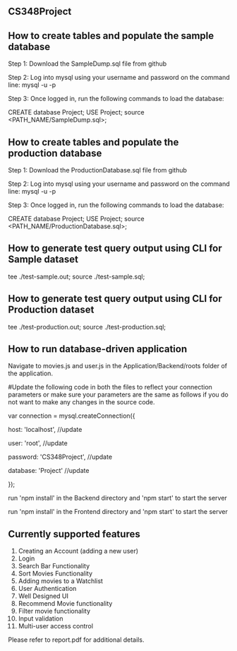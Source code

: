 ## CS348Project

## How to create tables and populate the sample database

Step 1: Download the SampleDump.sql file from github

Step 2: Log into mysql using your username and password on the command line:
 mysql -u <username> -p 
 
Step 3: Once logged in, run the following commands to load the database:

 CREATE database Project;
 USE Project;
 source <PATH_NAME/SampleDump.sql>;
 
 ## How to create tables and populate the production database

Step 1: Download the ProductionDatabase.sql file from github

Step 2: Log into mysql using your username and password on the command line:
 mysql -u <username> -p 
 
Step 3: Once logged in, run the following commands to load the database:

 CREATE database Project;
 USE Project;
 source <PATH_NAME/ProductionDatabase.sql>;
 
 
## How to generate test query output using CLI for Sample dataset

 tee ./test-sample.out;
 source ./test-sample.sql;
 
 ## How to generate test query output using CLI for Production dataset

 tee ./test-production.out;
 source ./test-production.sql;
 
## How to run database-driven application

 Navigate to movies.js and user.js in the Application/Backend/roots folder of the application.
 
 #Update the following code in both the files to reflect your connection parameters or make sure your parameters are the same as follows if you do not want to make any changes in the source code.
 
 var connection = mysql.createConnection({
  
 host: 'localhost', //update
  
 user: 'root', //update 
  
 password: 'CS348Project', //update
  
 database: 'Project' //update
  
 });

run 'npm install' in the Backend directory and 'npm start' to start the server

run 'npm install' in the Frontend directory and 'npm start' to start the server


## Currently supported features

1) Creating an Account (adding a new user)
2) Login
3) Search Bar Functionality
4) Sort Movies Functionality
5) Adding movies to a Watchlist
6) User Authentication
7) Well Designed UI
8) Recommend Movie functionality
9) Filter movie functionality
10) Input validation
11) Multi-user access control

Please refer to report.pdf for additional details.
